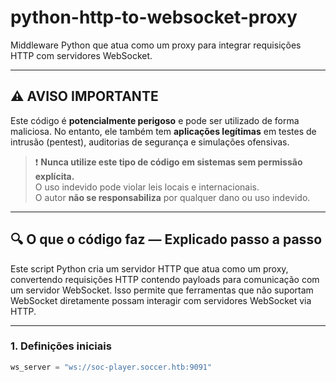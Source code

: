 # python-http-to-websocket-proxy

Middleware Python que atua como um proxy para integrar requisições HTTP com servidores WebSocket.

---

## ⚠️ AVISO IMPORTANTE

Este código é **potencialmente perigoso** e pode ser utilizado de forma maliciosa. No entanto, ele também tem **aplicações legítimas** em testes de intrusão (pentest), auditorias de segurança e simulações ofensivas.

> ❗ **Nunca utilize este tipo de código em sistemas sem permissão explícita.**  
> O uso indevido pode violar leis locais e internacionais.  
> O autor **não se responsabiliza** por qualquer dano ou uso indevido.

---

## 🔍 O que o código faz — Explicado passo a passo

Este script Python cria um servidor HTTP que atua como um proxy, convertendo requisições HTTP contendo payloads para comunicação com um servidor WebSocket. Isso permite que ferramentas que não suportam WebSocket diretamente possam interagir com servidores WebSocket via HTTP.

---

### 1. Definições iniciais

```python
ws_server = "ws://soc-player.soccer.htb:9091"
